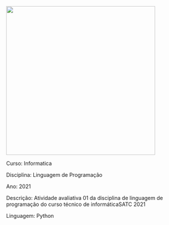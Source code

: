 <img align="top" width="400" height="400" src="https://www1.satc.edu.br/portais/alunos/assets/img/logoSatc.png">


Curso: Informatica

Disciplina:  Linguagem de Programação  

Ano: 2021

Descrição: Atividade avaliativa 01 da disciplina de linguagem de programação do curso técnico de informáticaSATC 2021

Linguagem: Python
